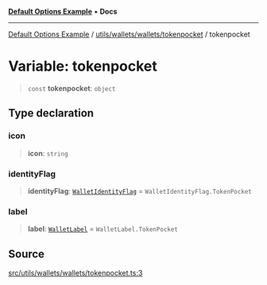 [**Default Options Example**](../../../../../README.md) • **Docs**

***

[Default Options Example](../../../../../modules.md) / [utils/wallets/wallets/tokenpocket](../README.md) / tokenpocket

# Variable: tokenpocket

> `const` **tokenpocket**: `object`

## Type declaration

### icon

> **icon**: `string`

### identityFlag

> **identityFlag**: [`WalletIdentityFlag`](../../../types/enumerations/WalletIdentityFlag.md) = `WalletIdentityFlag.TokenPocket`

### label

> **label**: [`WalletLabel`](../../../types/enumerations/WalletLabel.md) = `WalletLabel.TokenPocket`

## Source

[src/utils/wallets/wallets/tokenpocket.ts:3](https://github.com/bgd-labs/fe-shared/blob/022d31eeb7e61eeffe2ddf65992458f822122ffc/src/utils/wallets/wallets/tokenpocket.ts#L3)
